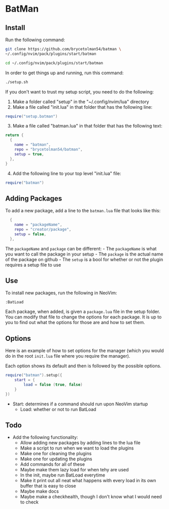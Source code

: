 # BatMan

## Install

Run the following command:

```sh
git clone https://github.com/brycetolman54/batman \
~/.config/nvim/pack/plugins/start/batman

cd ~/.config/nvim/pack/plugins/start/batman
```

In order to get things up and running, run this command:

```sh
./setup.sh
```

If you don't want to trust my setup script, you need to do the following:

1. Make a folder called "setup" in the "~/.config/nvim/lua" directory
2. Make a file called "init.lua" in that folder that has the following line:

```lua
require("setup.batman")
```

3. Make a file called "batman.lua" in that folder that has the following text:

```lua
return {
  {
    name = "batman",
    repo = "brycetolman54/batman",
    setup = true,
  },
}
```

4. Add the following line to your top level "init.lua" file:
```lua
require("batman")
```

## Adding Packages

To add a new package, add a line to the `batman.lua` file that looks like this:

```lua
  {
    name = "packageName",
    repo = "creator/package",
    setup = false,
  },
```

The `packageName` and `package` can be different:
    - The `packageName` is what you want to call the package in your setup
    - The `package` is the actual name of the package on github
    - The `setup` is a bool for whether or not the plugin requires a setup file to use

## Use

To install new packages, run  the following in NeoVim:

```vim
:BatLoad
```

Each package, when added, is given a `package.lua` file in the setup folder. You can modify that file to change the options for each package. It is up
to you to find out what the options for those are and how to set them.

## Options

Here is an example of how to set options for the manager (which you would do in the root `init.lua` file where you require the manager).

Each option shows its default and then is followed by the possible options.

```lua
require("batman").setup({
    start = {
        load = false (true, false)
    }
})
```

- Start: determines if a command should run upon NeoVim startup
    - Load: whether or not to run BatLoad

## Todo

- Add the following functionality:
    - Allow adding new packages by adding lines to the lua file
    - Make a script to run when we want to load the plugins
    - Make one for cleaning the plugins
    - Make one for updating the plugins
    - Add commands for all of these
    - Maybe make them lazy load for when tehy are used
    - In the init, maybe run BatLoad everytime
    - Make it print out all neat what happens with every load in its own buffer that is easy to close
    - Maybe make docs
    - Maybe make a checkhealth, though I don't know what I would need to check
